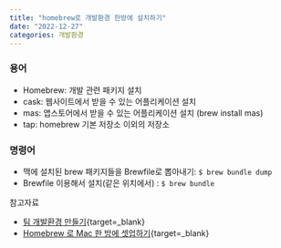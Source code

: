 ```yaml
---
title: "homebrew로 개발환경 한방에 설치하기"
date: "2022-12-27"
categories: 개발환경
---
```


### 용어

- Homebrew: 개발 관련 패키지 설치
- cask: 웹사이트에서 받을 수 있는 어플리케이션 설치
- mas: 앱스토어에서 받을 수 있는 어플리케이션 설치 (brew install mas)
- tap: homebrew 기본 저장소 이외의 저장소

### 명령어

- 맥에 설치된 brew 패키지들을 Brewfile로 뽑아내기: `$ brew bundle dump`
- Brewfile 이용해서 설치(같은 위치에서) : `$ brew bundle`

참고자료

- [팀 개발환경 만들기](https://velog.io/@iamchanii/Brewfile%EC%9D%84-%EC%9D%B4%EC%9A%A9%ED%95%B4%EC%84%9C-%ED%8C%80-%EA%B0%9C%EB%B0%9C-%ED%99%98%EA%B2%BD-%EB%A7%8C%EB%93%A4%EA%B8%B0){target=_blank}
- [Homebrew 로 Mac 한 방에 셋업하기](https://blog.gangnamunni.com/post/brew_cask_mas/){target=_blank}